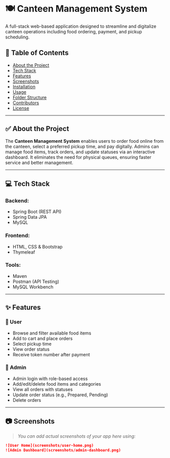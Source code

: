 # 🍽️ Canteen Management System

A full-stack web-based application designed to streamline and digitalize canteen operations including food ordering, payment, and pickup scheduling.

## 📌 Table of Contents
- [About the Project](#-about-the-project)
- [Tech Stack](#-tech-stack)
- [Features](#-features)
- [Screenshots](#-screenshots)
- [Installation](#installation)
- [Usage](#usage)
- [Folder Structure](#folder-structure)
- [Contributors](#contributors)
- [License](#license)

---

## ✅ About the Project

The **Canteen Management System** enables users to order food online from the canteen, select a preferred pickup time, and pay digitally. Admins can manage food items, track orders, and update statuses via an interactive dashboard. It eliminates the need for physical queues, ensuring faster service and better management.

---

## 💻 Tech Stack

### Backend:
- Spring Boot (REST API)
- Spring Data JPA
- MySQL

### Frontend:
- HTML, CSS & Bootstrap
- Thymeleaf

### Tools:
- Maven
- Postman (API Testing)
- MySQL Workbench

---

## ✨ Features

### 👥 User
- Browse and filter available food items
- Add to cart and place orders
- Select pickup time
- View order status
- Receive token number after payment

### 🔐 Admin
- Admin login with role-based access
- Add/edit/delete food items and categories
- View all orders with statuses
- Update order status (e.g., Prepared, Pending)
- Delete orders

---

## 📷 Screenshots

> _You can add actual screenshots of your app here using:_

```md
![User Home](screenshots/user-home.png)
![Admin Dashboard](screenshots/admin-dashboard.png)
